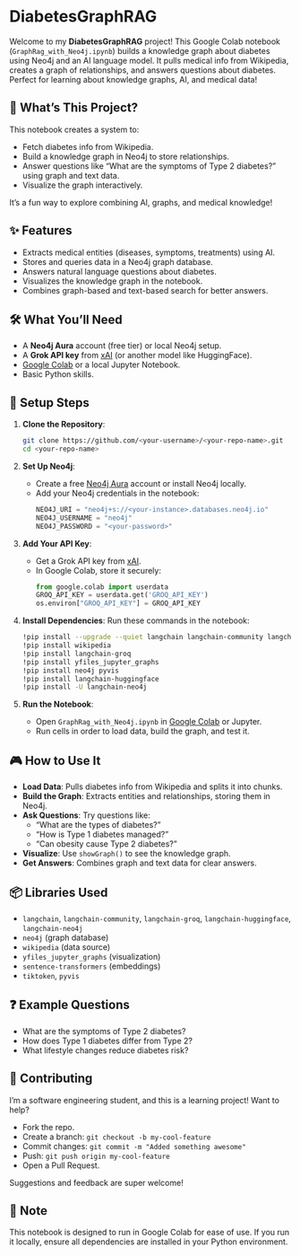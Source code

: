 # DiabetesGraphRAG

Welcome to my **DiabetesGraphRAG** project! This Google Colab notebook (`GraphRag_with_Neo4j.ipynb`) builds a knowledge graph about diabetes using Neo4j and an AI language model. It pulls medical info from Wikipedia, creates a graph of relationships, and answers questions about diabetes. Perfect for learning about knowledge graphs, AI, and medical data!

## 📖 What’s This Project?

This notebook creates a system to:
- Fetch diabetes info from Wikipedia.
- Build a knowledge graph in Neo4j to store relationships.
- Answer questions like “What are the symptoms of Type 2 diabetes?” using graph and text data.
- Visualize the graph interactively.

It’s a fun way to explore combining AI, graphs, and medical knowledge!

## ✨ Features
- Extracts medical entities (diseases, symptoms, treatments) using AI.
- Stores and queries data in a Neo4j graph database.
- Answers natural language questions about diabetes.
- Visualizes the knowledge graph in the notebook.
- Combines graph-based and text-based search for better answers.

## 🛠 What You’ll Need
- A **Neo4j Aura** account (free tier) or local Neo4j setup.
- A **Grok API key** from [xAI](https://x.ai/api) (or another model like HuggingFace).
- [Google Colab](https://colab.research.google.com/) or a local Jupyter Notebook.
- Basic Python skills.

## 🚀 Setup Steps
1. **Clone the Repository**:
   ```bash
   git clone https://github.com/<your-username>/<your-repo-name>.git
   cd <your-repo-name>
   ```

2. **Set Up Neo4j**:
   - Create a free [Neo4j Aura](https://neo4j.com/cloud/aura/) account or install Neo4j locally.
   - Add your Neo4j credentials in the notebook:
     ```python
     NEO4J_URI = "neo4j+s://<your-instance>.databases.neo4j.io"
     NEO4J_USERNAME = "neo4j"
     NEO4J_PASSWORD = "<your-password>"
     ```

3. **Add Your API Key**:
   - Get a Grok API key from [xAI](https://x.ai/api).
   - In Google Colab, store it securely:
     ```python
     from google.colab import userdata
     GROQ_API_KEY = userdata.get('GROQ_API_KEY')
     os.environ["GROQ_API_KEY"] = GROQ_API_KEY
     ```

4. **Install Dependencies**:
   Run these commands in the notebook:
   ```bash
   !pip install --upgrade --quiet langchain langchain-community langchain-openai langchain-experimental neo4j wikipedia tiktoken
   !pip install wikipedia
   !pip install langchain-groq
   !pip install yfiles_jupyter_graphs
   !pip install neo4j pyvis
   !pip install langchain-huggingface
   !pip install -U langchain-neo4j
   ```

5. **Run the Notebook**:
   - Open `GraphRag_with_Neo4j.ipynb` in [Google Colab](https://colab.research.google.com/) or Jupyter.
   - Run cells in order to load data, build the graph, and test it.

## 🎮 How to Use It
- **Load Data**: Pulls diabetes info from Wikipedia and splits it into chunks.
- **Build the Graph**: Extracts entities and relationships, storing them in Neo4j.
- **Ask Questions**: Try questions like:
  - “What are the types of diabetes?”
  - “How is Type 1 diabetes managed?”
  - “Can obesity cause Type 2 diabetes?”
- **Visualize**: Use `showGraph()` to see the knowledge graph.
- **Get Answers**: Combines graph and text data for clear answers.

## 📦 Libraries Used
- `langchain`, `langchain-community`, `langchain-groq`, `langchain-huggingface`, `langchain-neo4j`
- `neo4j` (graph database)
- `wikipedia` (data source)
- `yfiles_jupyter_graphs` (visualization)
- `sentence-transformers` (embeddings)
- `tiktoken`, `pyvis`

## ❓ Example Questions
- What are the symptoms of Type 2 diabetes?
- How does Type 1 diabetes differ from Type 2?
- What lifestyle changes reduce diabetes risk?

## 🙌 Contributing
I’m a software engineering student, and this is a learning project! Want to help?
- Fork the repo.
- Create a branch: `git checkout -b my-cool-feature`
- Commit changes: `git commit -m "Added something awesome"`
- Push: `git push origin my-cool-feature`
- Open a Pull Request.

Suggestions and feedback are super welcome!

## 📌 Note
This notebook is designed to run in Google Colab for ease of use. If you run it locally, ensure all dependencies are installed in your Python environment.
